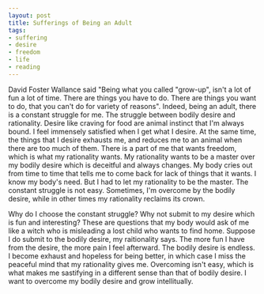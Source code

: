 ```yaml
---
layout: post
title: Sufferings of Being an Adult
tags:
- suffering
- desire
- freedom
- life
- reading
---
```


David Foster Wallance said "Being what you called "grow-up", isn't a lot of fun a lot of time. There are things you have to do. There are things you want to do, that you can't do for variety of reasons". Indeed, being an adult, there is a constant struggle for me. The struggle between bodily desire and rationality. Desire like craving for food are animal instinct that I'm always bound. I feel immensely satisfied when I get what I desire. At the same time, the things that I desire exhausts me, and reduces me to an animal when there are too much of them. There is a part of me that wants freedom, which is what my rationality wants. My rationality wants to be a master over my bodily desire which is deceitful and always changes. My body cries out from time to time that tells me to come back for lack of things that it wants. I know my body's need. But I had to let my rationality to be the master. The constant struggle is not easy. Sometimes, I'm overcome by the bodily desire, while in other times my rationality reclaims its crown. 

Why do I choose the constant struggle? Why not submit to my desire which is fun and interesting? These are questions that my body would ask of me like a witch who is misleading a lost child who wants to find home. Suppose I do submit to the bodily desire, my raitionality says. The more fun I have from the desire, the more pain I feel afterward. The bodily desire is endless. I become exhaust and hopeless for being better, in which case I miss the peaceful mind that my rationality gives me. Overcoming isn't easy, which is what makes me sastifying in a different sense than that of bodily desire. I want to overcome my bodily desire and grow intellitually.
